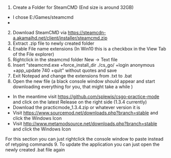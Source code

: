 1. Create a Folder for SteamCMD (End size is around 32GB)
  - I chose E:/Games/steamcmd
  - 
2. Download SteamCMD via https://steamcdn-a.akamaihd.net/client/installer/steamcmd.zip
3. Extract .zip file to newly created folder
4. Enable File name extensions (In Win10 this is a checkbox in the View Tab of the File explorer)
5. Rightclick in the steamcmd folder  New -> Text file 
6. Insert "steamcmd.exe +force_install_dir ./cs_go/ +login anonymous +app_update 740 +quit" without quotes and save
7. Exit Notepad and change the extensions from .txt to .bat
8. Open the new file (a black console window should appear and start downloading everything for you, that might take a while )
 - In the meantime visit https://github.com/splewis/csgo-practice-mode and click on the latest Release on the right side (1.3.4 currently)
  - Download the practicmode_1.3.4.zip or whatever version it is
  - Visit https://www.sourcemod.net/downloads.php?branch=stable and click the Windows Icon 
  - Visit http://www.metamodsource.net/downloads.php?branch=stable and click the Windows Icon

For this section you can just rightclick the console window to paste instead of retyping commands
9. To update the application you can just open the newly created .bat file again



















